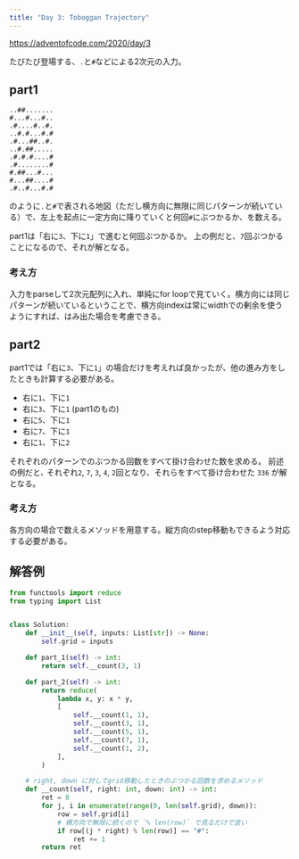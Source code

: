 ```yaml
---
title: "Day 3: Toboggan Trajectory"
---
```


https://adventofcode.com/2020/day/3

たびたび登場する、`.`と`#`などによる2次元の入力。


## part1

```
..##.......
#...#...#..
.#....#..#.
..#.#...#.#
.#...##..#.
..#.##.....
.#.#.#....#
.#........#
#.##...#...
#...##....#
.#..#...#.#
```

のように`.`と`#`で表される地図（ただし横方向に無限に同じパターンが続いている）で、左上を起点に一定方向に降りていくと何回`#`にぶつかるか、を数える。

part1は「右に`3`、下に`1`」で進むと何回ぶつかるか。
上の例だと、`7`回ぶつかることになるので、それが解となる。


### 考え方

入力をparseして2次元配列に入れ、単純にfor loopで見ていく。横方向には同じパターンが続いているということで、横方向indexは常にwidthでの剰余を使うようにすれば、はみ出た場合を考慮できる。


## part2

part1では「右に`3`、下に`1`」の場合だけを考えれば良かったが、他の進み方をしたときも計算する必要がある。

- 右に`1`、下に`1`
- 右に`3`、下に`1` (part1のもの)
- 右に`5`、下に`1`
- 右に`7`、下に`1`
- 右に`1`、下に`2`

それぞれのパターンでのぶつかる回数をすべて掛け合わせた数を求める。
前述の例だと､ それぞれ`2`, `7`, `3`, `4`, `2`回となり、それらをすべて掛け合わせた `336` が解となる。


### 考え方

各方向の場合で数えるメソッドを用意する。縦方向のstep移動もできるよう対応する必要がある。


## 解答例

```python
from functools import reduce
from typing import List


class Solution:
    def __init__(self, inputs: List[str]) -> None:
        self.grid = inputs

    def part_1(self) -> int:
        return self.__count(3, 1)

    def part_2(self) -> int:
        return reduce(
            lambda x, y: x * y,
            [
                self.__count(1, 1),
                self.__count(3, 1),
                self.__count(5, 1),
                self.__count(7, 1),
                self.__count(1, 2),
            ],
        )

    # right, down に対してgrid移動したときのぶつかる回数を求めるメソッド
    def __count(self, right: int, down: int) -> int:
        ret = 0
        for j, i in enumerate(range(0, len(self.grid), down)):
            row = self.grid[i]
            # 横方向で無限に続くので `% len(row)` で見るだけで良い
            if row[(j * right) % len(row)] == "#":
                ret += 1
        return ret
```
